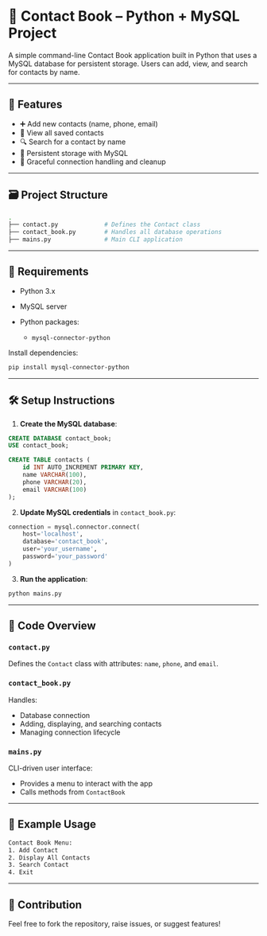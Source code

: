 # 📒 Contact Book – Python + MySQL Project

A simple command-line Contact Book application built in Python that uses a MySQL database for persistent storage. Users can add, view, and search for contacts by name.

---

## 🧰 Features

* ➕ Add new contacts (name, phone, email)
* 📃 View all saved contacts
* 🔍 Search for a contact by name
* 💾 Persistent storage with MySQL
* 🔐 Graceful connection handling and cleanup

---

## 🗃️ Project Structure

```bash
.
├── contact.py             # Defines the Contact class
├── contact_book.py        # Handles all database operations
├── mains.py               # Main CLI application
```

---

## 🐍 Requirements

* Python 3.x
* MySQL server
* Python packages:

  * `mysql-connector-python`

Install dependencies:

```bash
pip install mysql-connector-python
```

---

## 🛠️ Setup Instructions

1. **Create the MySQL database**:

```sql
CREATE DATABASE contact_book;
USE contact_book;

CREATE TABLE contacts (
    id INT AUTO_INCREMENT PRIMARY KEY,
    name VARCHAR(100),
    phone VARCHAR(20),
    email VARCHAR(100)
);
```

2. **Update MySQL credentials** in `contact_book.py`:

```python
connection = mysql.connector.connect(
    host='localhost',
    database='contact_book',
    user='your_username',
    password='your_password'
)
```

3. **Run the application**:

```bash
python mains.py
```

---

## 📂 Code Overview

### `contact.py`

Defines the `Contact` class with attributes: `name`, `phone`, and `email`.

### `contact_book.py`

Handles:

* Database connection
* Adding, displaying, and searching contacts
* Managing connection lifecycle

### `mains.py`

CLI-driven user interface:

* Provides a menu to interact with the app
* Calls methods from `ContactBook`

---

## 🚀 Example Usage

```bash
Contact Book Menu:
1. Add Contact
2. Display All Contacts
3. Search Contact
4. Exit
```

---

## 🙌 Contribution

Feel free to fork the repository, raise issues, or suggest features!


